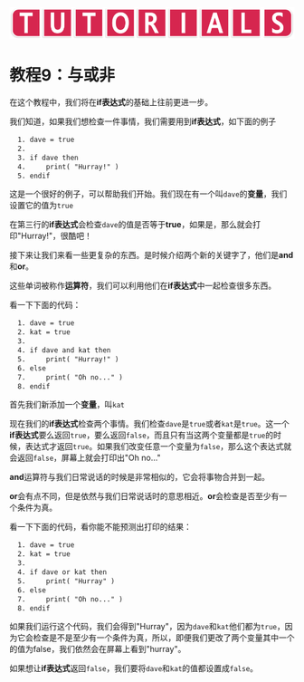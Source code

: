 ![avatar](../_images/HelpTutorial.png)

# 教程9：与或非

在这个教程中，我们将在**if表达式**的基础上往前更进一步。

我们知道，如果我们想检查一件事情，我们需要用到**if表达式**，如下面的例子

```
  1. dave = true
  2.
  3. if dave then
  4.     print( "Hurray!" )
  5. endif
```

这是一个很好的例子，可以帮助我们开始。我们现在有一个叫```dave```的**变量**，我们设置它的值为```true```

在第三行的**if表达式**会检查```dave```的值是否等于**true**，如果是，那么就会打印"Hurray!"，很酷吧！

接下来让我们来看一些更复杂的东西。是时候介绍两个新的关键字了，他们是**and**和**or**。

这些单词被称作**运算符**，我们可以利用他们在**if表达式**中一起检查很多东西。

看一下下面的代码：

```
  1. dave = true
  2. kat = true
  3.
  4. if dave and kat then
  5.     print( "Hurray!" )
  6. else 
  7.     print( "Oh no..." )
  8. endif
```

首先我们新添加一个**变量**，叫```kat```

现在我们的**if表达式**检查两个事情。我们检查```dave```是```true```或者```kat```是```true```。这一个**if表达式**要么返回```true```，要么返回```false```，而且只有当这两个变量都是```true```的时候，表达式才返回```true```。如果我们改变任意一个变量为```false```，那么这个表达式就会返回```false```，屏幕上就会打印出"Oh no..."

**and**运算符与我们日常说话的时候是非常相似的，它会将事物合并到一起。

**or**会有点不同，但是依然与我们日常说话时的意思相近。**or**会检查是否至少有一个条件为真。

看一下下面的代码，看你能不能预测出打印的结果：

```
  1. dave = true
  2. kat = true
  3.
  4. if dave or kat then
  5.     print( "Hurray" )
  6. else 
  7.     print( "Oh no..." )
  8. endif
```

如果我们运行这个代码，我们会得到"Hurray"，因为```dave```和```kat```他们都为```true```，因为它会检查是不是至少有一个条件为真，所以，即便我们更改了两个变量其中一个的值为false，我们依然会在屏幕上看到"hurray"。

如果想让**if表达式**返回```false```，我们要将```dave```和```kat```的值都设置成```false```。


